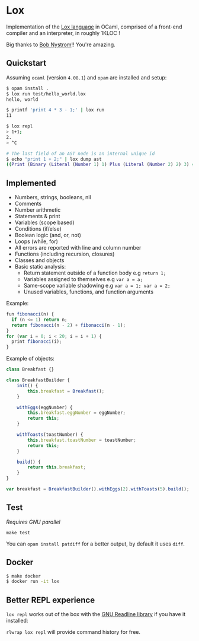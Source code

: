 # Lox

Implementation of the [Lox language](http://www.craftinginterpreters.com/) in
OCaml, comprised of a front-end compiler and an interpreter, in roughly 1KLOC !

Big thanks to [Bob Nystrom](https://github.com/munificent)!! You're amazing.

## Quickstart

Assuming `ocaml` (version `4.08.1`) and `opam` are installed and setup:

```sh
$ opam install .
$ lox run test/hello_world.lox
hello, world

$ printf 'print 4 * 3 - 1;' | lox run
11

$ lox repl
> 1+1;
2.
> ^C

# The last field of an AST node is an internal unique id
$ echo "print 1 + 2;" | lox dump ast
((Print (Binary (Literal (Number 1) 1) Plus (Literal (Number 2) 2) 3) 4))

```

## Implemented

- Numbers, strings, booleans, nil
- Comments
- Number arithmetic
- Statements & print
- Variables (scope based)
- Conditions (if/else)
- Boolean logic (and, or, not)
- Loops (while, for)
- All errors are reported with line and column number
- Functions (including recursion, closures)
- Classes and objects
- Basic static analysis:
  * Return statement outside of a function body e.g `return 1;`
  * Variables assigned to themselves e.g `var a = a;`
  * Same-scope variable shadowing e.g `var a = 1; var a = 2;`
  * Unused variables, functions, and function arguments

Example:

```javascript
fun fibonacci(n) {
  if (n <= 1) return n;
  return fibonacci(n - 2) + fibonacci(n - 1);
}
for (var i = 0; i < 20; i = i + 1) {
  print fibonacci(i);
}
```


Example of objects:

```javascript
class Breakfast {}

class BreakfastBuilder {
    init() {
        this.breakfast = Breakfast();
    }

    withEggs(eggNumber) {
        this.breakfast.eggNumber = eggNumber;
        return this;
    }

    withToasts(toastNumber) {
        this.breakfast.toastNumber = toastNumber;
        return this;
    }

    build() {
        return this.breakfast;
    }
}

var breakfast = BreakfastBuilder().withEggs(2).withToasts(5).build();
```

## Test

*Requires GNU parallel*

`make test`

You can `opam install patdiff` for a better output, by default it uses `diff`.


## Docker

```sh
$ make docker
$ docker run -it lox
```

## Better REPL experience

`lox repl` works out of the box with the [GNU Readline library](https://tiswww.cwru.edu/php/chet/readline/rltop.html) if you have it installed:

`rlwrap lox repl` will provide command history for free.
